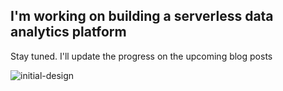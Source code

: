 ## I'm working on building a serverless data analytics platform

Stay tuned. I'll update the progress on the upcoming blog posts

![initial-design](https://github.com/PhVHoang/phvhoang.github.io/tree/master/images/initial-design.png)